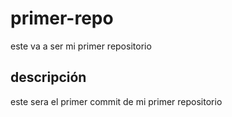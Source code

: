 # primer-repo
este va a ser mi primer repositorio
## descripción
este sera el primer commit de mi primer repositorio
